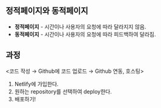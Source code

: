 ## 정적페이지와 동적페이지

* **정적페이지** - 시간이나 사용자의 요청에 따라 달라지지 않음.
* **동적페이지** - 시간이나 사용자의 요청에 따라 피드백하여 달라짐.

## 과정
<코드 작성 → Github에 코드 업로드 → Github 연동, 호스팅>
1. Netlify에 가입한다.
2. 원하는 repository를 선택하여 deploy한다.
3. 배포하기!
